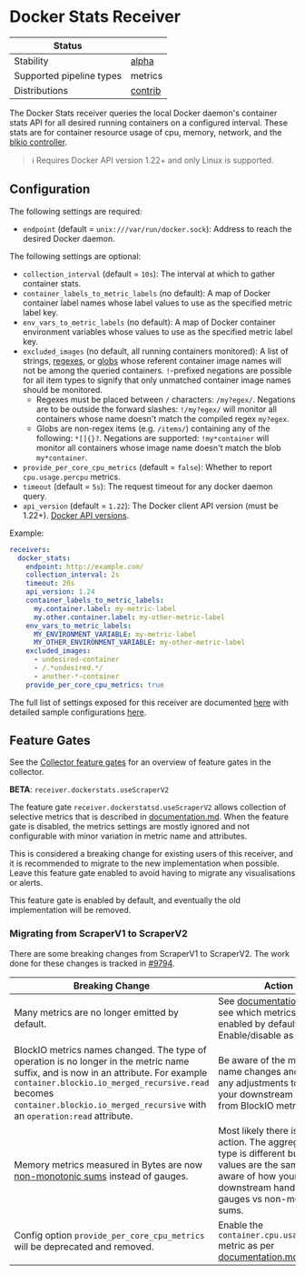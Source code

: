 # Docker Stats Receiver

| Status                   |           |
| ------------------------ |-----------|
| Stability                | [alpha]   |
| Supported pipeline types | metrics   |
| Distributions            | [contrib] |

The Docker Stats receiver queries the local Docker daemon's container stats API for
all desired running containers on a configured interval.  These stats are for container
resource usage of cpu, memory, network, and the
[blkio controller](https://www.kernel.org/doc/Documentation/cgroup-v1/blkio-controller.txt).

> :information_source: Requires Docker API version 1.22+ and only Linux is supported.

## Configuration

The following settings are required:

- `endpoint` (default = `unix:///var/run/docker.sock`): Address to reach the desired Docker daemon.

The following settings are optional:

- `collection_interval` (default = `10s`): The interval at which to gather container stats.
- `container_labels_to_metric_labels` (no default): A map of Docker container label names whose label values to use
as the specified metric label key.
- `env_vars_to_metric_labels` (no default): A map of Docker container environment variables whose values to use
as the specified metric label key.
- `excluded_images` (no default, all running containers monitored): A list of strings,
[regexes](https://golang.org/pkg/regexp/), or [globs](https://github.com/gobwas/glob) whose referent container image
names will not be among the queried containers. `!`-prefixed negations are possible for all item types to signify that
only unmatched container image names should be monitored.
    - Regexes must be placed between `/` characters: `/my?egex/`.  Negations are to be outside the forward slashes:
    `!/my?egex/` will monitor all containers whose name doesn't match the compiled regex `my?egex`.
    - Globs are non-regex items (e.g. `/items/`) containing any of the following: `*[]{}?`.  Negations are supported:
    `!my*container` will monitor all containers whose image name doesn't match the blob `my*container`.
- `provide_per_core_cpu_metrics` (default = `false`): Whether to report `cpu.usage.percpu` metrics.
- `timeout` (default = `5s`): The request timeout for any docker daemon query.
- `api_version` (default = `1.22`): The Docker client API version (must be 1.22+). [Docker API versions](https://docs.docker.com/engine/api/).

Example:

```yaml
receivers:
  docker_stats:
    endpoint: http://example.com/
    collection_interval: 2s
    timeout: 20s
    api_version: 1.24
    container_labels_to_metric_labels:
      my.container.label: my-metric-label
      my.other.container.label: my-other-metric-label
    env_vars_to_metric_labels:
      MY_ENVIRONMENT_VARIABLE: my-metric-label
      MY_OTHER_ENVIRONMENT_VARIABLE: my-other-metric-label
    excluded_images:
      - undesired-container
      - /.*undesired.*/
      - another-*-container
    provide_per_core_cpu_metrics: true
```

The full list of settings exposed for this receiver are documented [here](./config.go)
with detailed sample configurations [here](./testdata/config.yaml).

[alpha]: https://github.com/open-telemetry/opentelemetry-collector#alpha
[contrib]: https://github.com/open-telemetry/opentelemetry-collector-releases/tree/main/distributions/otelcol-contrib


## Feature Gates

See the [Collector feature gates](https://github.com/open-telemetry/opentelemetry-collector/blob/main/featuregate/README.md#collector-feature-gates) for an overview of feature gates in the collector.

**BETA**: `receiver.dockerstats.useScraperV2`

The feature gate `receiver.dockerstatsd.useScraperV2` allows collection of selective metrics that is described in [documentation.md](./documentation.md). When the feature gate is disabled, the metrics settings are mostly ignored and not configurable with minor variation in metric name and attributes.

This is considered a breaking change for existing users of this receiver, and it is recommended to migrate to the new implementation when possible. Leave this feature gate enabled to avoid having to migrate any visualisations or alerts.

This feature gate is enabled by default, and eventually the old implementation will be removed.

### Migrating from ScraperV1 to ScraperV2

There are some breaking changes from ScraperV1 to ScraperV2. The work done for these changes is tracked in [#9794](https://github.com/open-telemetry/opentelemetry-collector-contrib/issues/9794).

| Breaking Change                     | Action                                                                  |
|-------------------------------------|-------------------------------------------------------------------------|
| Many metrics are no longer emitted by default. | See [documentation.md](./documentation.md) to see which metrics are enabled by default. Enable/disable as desired. |
| BlockIO metrics names changed. The type of operation is no longer in the metric name suffix, and is now in an attribute. For example `container.blockio.io_merged_recursive.read` becomes `container.blockio.io_merged_recursive` with an `operation:read` attribute. | Be aware of the metric name changes and make any adjustments to what your downstream expects from BlockIO metrics. |
| Memory metrics measured in Bytes are now [non-monotonic sums](https://github.com/open-telemetry/opentelemetry-specification/blob/main/specification/metrics/data-model.md#opentelemetry-protocol-data-model-consumer-recommendations) instead of gauges. | Most likely there is no action. The aggregation type is different but the values are the same. Be aware of how your downstream handles gauges vs non-monotonic sums. |
| Config option `provide_per_core_cpu_metrics` will be deprecated and removed. | Enable the `container.cpu.usage.percpu` metric as per [documentation.md](./documentation.md). |
